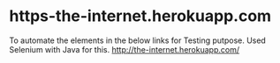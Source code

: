 # https-the-internet.herokuapp.com
To automate the elements in the below links for Testing putpose. Used Selenium with Java for this.  http://the-internet.herokuapp.com/
